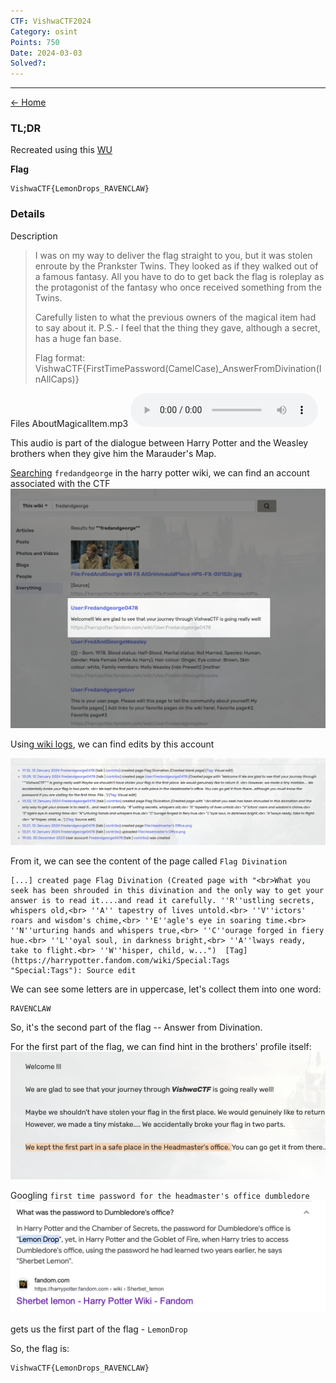```yaml
---
CTF: VishwaCTF2024
Category: osint
Points: 750
Date: 2024-03-03
Solved?:
---
```

----
[<- Home](../../)
### TL;DR

Recreated using this [WU](https://github.com/CyberCell-Viit/VishwaCTF-24-Writeups/blob/main/VishwaCTF'24/Open%20Source%20Intelligence%20(OSINT)/Prankster%20Twins.pdf)

**Flag**

```
VishwaCTF{LemonDrops_RAVENCLAW}
```

### Details

Description

> I was on my way to deliver the flag straight to you, but it was stolen enroute by the Prankster Twins. They looked as if they walked out of a famous fantasy. All you have to do to get back the flag is roleplay as the protagonist of the fantasy who once received something from the Twins.
> 
> Carefully listen to what the previous owners of the magical item had to say about it. P.S.- I feel that the thing they gave, although a secret, has a huge fan base. 
> 
> Flag format:
> VishwaCTF{FirstTimePassword(CamelCase)\_AnswerFromDivination(InAllCaps)}
> 

Files
AboutMagicalItem.mp3
![](source/AboutMagicalItem.mp3)

This audio is part of the dialogue between Harry Potter and the Weasley brothers when they give him the Marauder's Map.

[Searching](https://harrypotter.fandom.com/wiki/Special:Search?scope=internal&query=fredandgeorge&ns%5B0%5D=0&ns%5B1%5D=1&ns%5B2%5D=2&ns%5B3%5D=3&ns%5B4%5D=4&ns%5B5%5D=5&ns%5B6%5D=6&ns%5B7%5D=7&ns%5B8%5D=8&ns%5B9%5D=9&ns%5B10%5D=10&ns%5B11%5D=11&ns%5B12%5D=12&ns%5B13%5D=13&ns%5B14%5D=14&ns%5B15%5D=15&ns%5B16%5D=110&ns%5B17%5D=111&ns%5B18%5D=112&ns%5B19%5D=113&ns%5B20%5D=420&ns%5B21%5D=421&ns%5B22%5D=500&ns%5B23%5D=501&ns%5B24%5D=502&ns%5B25%5D=503&ns%5B26%5D=828&ns%5B27%5D=829&ns%5B28%5D=1200&ns%5B29%5D=1201&ns%5B30%5D=1202&ns%5B31%5D=2000&ns%5B32%5D=2001&ns%5B33%5D=2002&ns%5B34%5D=2900&ns%5B35%5D=2901) `fredandgeorge` in the harry potter wiki, we can find an account associated with the CTF
![](assets/search.png)

Using[ wiki logs](https://harrypotter.fandom.com/wiki/Special:Log/Fredandgeorge0478), we can find edits by this account

![](assets/logs.png)

From it, we can see the content of the page called `Flag Divination`
```
[...] created page Flag Divination (Created page with "<br>What you seek has been shrouded in this divination and the only way to get your answer is to read it....and read it carefully. ''R''ustling secrets, whispers old,<br> ''A'' tapestry of lives untold.<br> ''V''ictors' roars and wisdom's chime,<br> ''E''agle's eye in soaring time.<br> ''N''urturing hands and whispers true,<br> ''C''ourage forged in fiery hue.<br> ''L''oyal soul, in darkness bright,<br> ''A''lways ready, take to flight.<br> ''W''hisper, child, w...")  [Tag](https://harrypotter.fandom.com/wiki/Special:Tags "Special:Tags"): Source edit
```

We can see some letters are in uppercase, let's collect them into one word:
```
RAVENCLAW
```

So, it's the second part of the flag -- Answer from Divination. 

For the first part of the flag, we can find hint in the brothers' profile itself:
![](assets/profile.png)

Googling `first time password for the headmaster's office dumbledore`
![](assets/google.png)

gets us the first part of the flag - `LemonDrop` 

So, the flag is:
```
VishwaCTF{LemonDrops_RAVENCLAW}
```
